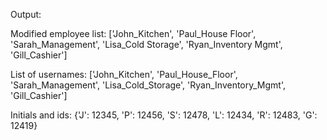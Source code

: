 Output:

Modified employee list: ['John_Kitchen', 'Paul_House Floor', 'Sarah_Management', 'Lisa_Cold Storage', 'Ryan_Inventory Mgmt', 'Gill_Cashier']

List of usernames: ['John_Kitchen', 'Paul_House_Floor', 'Sarah_Management', 'Lisa_Cold_Storage', 'Ryan_Inventory_Mgmt', 'Gill_Cashier']

Initials and ids: {'J': 12345, 'P': 12456, 'S': 12478, 'L': 12434, 'R': 12483, 'G': 12419}
